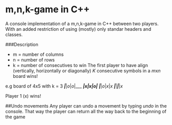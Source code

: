 # m,n,k-game in C++
A console implementation of a m,n,k-game in C++ between two players. With an added restriction of using (mostly) only standar headers and classes.

###Description
- m = number of columns
- n = number of rows
- k = number of consecutives to win
The first player to have align (vertically, horizontally or diagonally) *K* consecutive symbols in a *m*x*n* board wins!

e.g board of 4x5 with k = 3
___|___|_o_|_o_|___
___|_x_|_x_|_o_|___
___|___|_o_|_x_|_x_
___|___|___|___|_x_

Player 1 (x) wins!

##Undo movements
Any player can undo a movement by typing *undo* in the console. That way the player can return all the way back to the beginning of the game


